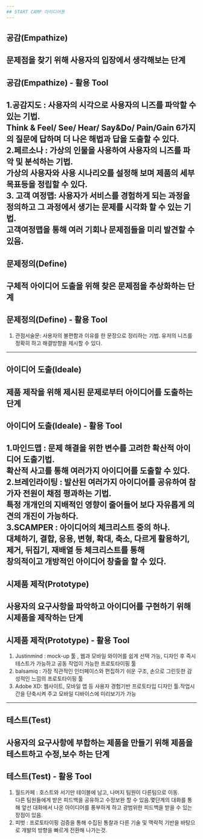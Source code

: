 ```yaml
---
## START CAMP 아이디어톤
---
```

## 공감(Empathize)
 문제점을 찾기 위해 사용자의 입장에서 생각해보는 단계
---
## 공감(Empathize) - 활용 Tool
1.공감지도 : 사용자의 시각으로 사용자의 니즈를 파악할 수 있는 기법.<br/>
           Think & Feel/ See/ Hear/ Say&Do/ Pain/Gain 6가지의  질문에 답하며 더 나은 해법과 답을 도출할 수 있다.<br>
2.페르소나 : 가상의 인물을 사용하여 사용자의 니즈를 파악 및 분석하는 기법.<br>
           가상의 사용자와 사용 시나리오를 설정해 보며 제품의 세부 목표등을 정립할 수 있다.<br>
3. 고객 여정맵: 사용자가 서비스를 경험하게 되는 과정을 정의하고 그 과정에서 생기는 문제를 시각화 할 수 있는 기법.<br>
              고객여정맵을 통해 여러 기회나 문제점들을 미리 발견할 수 있음.
---
## 문제정의(Define)
 구체적 아이디어 도출을 위해 찾은 문제점을 추상화하는 단계
---
## 문제정의(Define) - 활용 Tool
1. 관점서술문: 사용자의 불편함과 이유를 한 문장으로 정리하는 기법. 유저의 니즈를 정확히 하고 해결방향을 제시할 수 있다.
---
## 아이디어 도출(Ideale)
 제품 제작을 위해 제시된 문제로부터 아이디어를 도출하는 단계
---
## 아이디어 도출(Ideale) - 활용 Tool
1.마인드맵 : 문제 해결을 위한 변수를 고려한 확산적 아이디어 도출기법.<br>
           확산적 사고를 통해 여러가지 아이디어를 도출할 수 있다.<br>
2.브레인라이팅 : 발산된 여러가지 아이디어를 공유하여 참가자 전원이 채점 평과하는 기법. <br>
               특정 개개인의 지배적인 영향이 줄어들어 보다 자유롭게 의견의 개진이 가능하다. <br>
3.SCAMPER : 아이디어의 체크리스트 중의 하나.<br>
           대체하기, 결합, 응용, 변형, 확대, 축소, 다르게 활용하기, 제거, 뒤집기, 재배열 등 체크리스트를 통해 <br>
           창의적이고 개방적인 아이디어 창출을 할 수 있다.
---
## 시제품 제작(Prototype)
 사용자의 요구사항을 파악하고 아이디어를 구현하기 위해 시제품을 제작하는 단계
---
## 시제품 제작(Prototype) - 활용 Tool
1. Justinmind : mock-up 툴 , 웹과 모바일 와이어를 쉽게 선택 가능, 디자인 후 즉시 테스트가 가능하고 공동 작업이 가능한 프로토타이핑 툴<br>
2. balsamiq : 가장 직관적인 인터페이스와 편집하기 쉬운 구조, 손으로 그린듯한 감성적인 느낌의 프로토타이핑 툴<br>
3. Adobe XD: 웹사이트, 모바일 앱 등 사용자 경험기반 프로토타입 디자인 툴.작업시간을 단축시켜 주고 모바일 디바이스에 미리보기가 가능<br>
---
## 테스트(Test)
사용자의 요구사항에 부합하는 제품을 만들기 위해 제품을 테스트하고 수정,보수 하는 단계
---
## 테스트(Test) - 활용 Tool
1. 월드카페 : 호스트와 서기만 테이블에 남고, 나머지 팀원이 다른팀으로 이동.<br>
             다른 팀원들에게 받은 피드백을 공유하고 수정보완 할 수 있음.몇단계의 대화를 통해 앞선 대화에서 나온 아이디어를 풍부하게 하고 광범위한 피드백을 받을 수 있는 장점이 있음.<br>
2. 피벗 : 프로토타이핑 검증을 통해 수집된 통찰과 다른 기술 및 맥락적 기반을 바탕으로 개발의 방향을 빠르게 전환해 나가는것.
